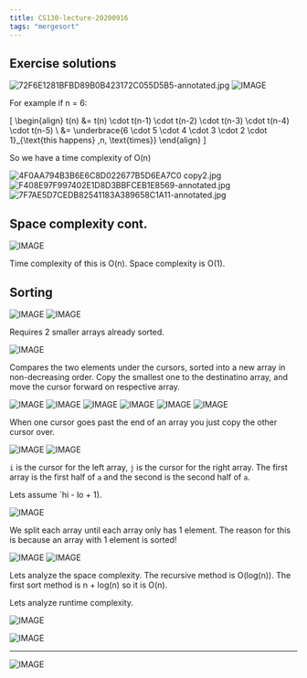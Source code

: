 ```yaml
---
title: CS130-lecture-20200916
tags: "mergesort"
---
```


## Exercise solutions

![72F6E1281BFBD89B0B423172C055D5B5-annotated.jpg](/notes/68152D3F4C9C983C922ABFDE4991969D.jpg)
![IMAGE](/notes/42802F0CEFC96038C9D01EB2F0FA0ECB.jpg)

For example if n = 6:

\[
\begin{align}
t(n) &= t(n) \cdot t(n-1) \cdot t(n-2) \cdot t(n-3) \cdot t(n-4) \cdot t(n-5) \\
&= \underbrace{6 \cdot 5 \cdot 4 \cdot 3 \cdot 2 \cdot 1}_{\text{this happens} \,n\, \text{times}}
\end{align}
\]

So we have a time complexity of O(n)

![4F0AA794B3B6E6C8D022677B5D6EA7C0 copy2.jpg](/notes/75215D1316397B007FCB4F2069A6D9B7.jpg)
![F408E97F997402E1D8D3BBFCEB1E8569-annotated.jpg](/notes/0D2FD2A2043211E432460D6271160633.jpg)
![7F7AE5D7CEDB82541183A389658C1A11-annotated.jpg](/notes/84AFC70D22F86CBB836D20380991322E.jpg)

## Space complexity cont.

![IMAGE](/notes/35CDFC7B63F7B28C0AE58D85CCF53D48.jpg)

Time complexity of this is O(n).
Space complexity is O(1).

## Sorting

![IMAGE](/notes/7B3B6ADC31464CA13AC829B99D2E8512.jpg)
![IMAGE](/notes/85CDDC4758F1791F36E5D17B758092E3.jpg)

Requires 2 smaller arrays already sorted.

![IMAGE](/notes/660DD8B0D2317AB23D28EA8539402F30.jpg)

Compares the two elements under the cursors, sorted into a new array in non-decreasing order. Copy the smallest one to the destinatino array, and move the cursor forward on respective array.

![IMAGE](/notes/3DA20716FE7624E42DD0132AC58EAF65.jpg)
![IMAGE](/notes/2DAEB03F8041E9F1B98CBDC53AB6A7C7.jpg)
![IMAGE](/notes/C269202FA9A096D7E64F019C5B0D38A5.jpg)
![IMAGE](/notes/7507DA54258CE5A364BA999A49C865FF.jpg)
![IMAGE](/notes/D5CC3B648E0A82DDB8559EEE83F8C4C9.jpg)
![IMAGE](/notes/832E983E5C5BAAFD468DC8AE3D35D62E.jpg)

When one cursor goes past the end of an array you just copy the other cursor over.

![IMAGE](/notes/2445571E61B0D667C34093A25FFFD492.jpg)
![IMAGE](/notes/735736816DFCC09269AE7AF8F280B8C7.jpg)

`i` is the cursor for the left array, `j` is the cursor for the right array. The first array is the first half of `a` and the second is the second half of `a`.

Lets assume `hi - lo + 1).

![IMAGE](/notes/E1EF2F914FF35EA162B90F1D61158D00.jpg)

We split each array until each array only has 1 element. The reason for this is because an array with 1 element is sorted! 

![IMAGE](/notes/70383F797C86A635F58DE33BBEF4C6C8.jpg)
![IMAGE](/notes/FECDCAEE90CFE4155BAF731B7ABCFA54.jpg)

Lets analyze the space complexity. The recursive method is O(log(n)). The first sort method is n + log(n) so it is O(n).

Lets analyze runtime complexity. 

![IMAGE](/notes/77E3949D02DA35DC9CD6076052291805.jpg)

![IMAGE](/notes/0DF9C92302656EA55A0D333764EC8B16.jpg)

---

![IMAGE](/notes/B4E7C3626D0E47EA07BC4B526E0F7108.jpg)
